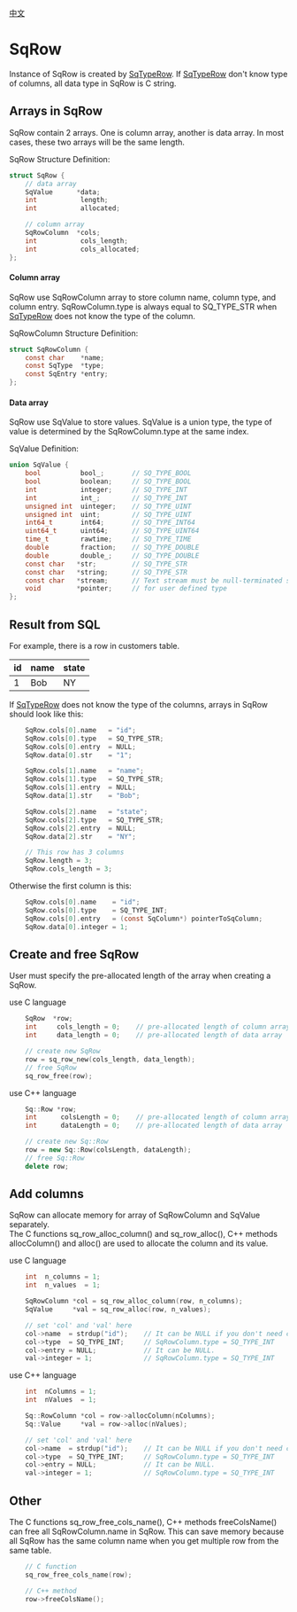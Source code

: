 [中文](SqRow.cn.md)

# SqRow

Instance of SqRow is created by [SqTypeRow](SqTypeRow.md). If [SqTypeRow](SqTypeRow.md) don't know type of columns, all data type in SqRow is C string.

## Arrays in SqRow

SqRow contain 2 arrays. One is column array, another is data array.
In most cases, these two arrays will be the same length.  
  
SqRow Structure Definition:

```c
struct SqRow {
	// data array
	SqValue      *data;
	int           length;
	int           allocated;

	// column array
	SqRowColumn  *cols;
	int           cols_length;
	int           cols_allocated;
};
```

#### Column array

SqRow use SqRowColumn array to store column name, column type, and column entry.
SqRowColumn.type is always equal to SQ_TYPE_STR when [SqTypeRow](SqTypeRow.md) does not know the type of the column.  
  
SqRowColumn Structure Definition:

```c
struct SqRowColumn {
	const char    *name;
	const SqType  *type;
	const SqEntry *entry;
};
```

#### Data array

SqRow use SqValue to store values. SqValue is a union type, the type of value is determined by the SqRowColumn.type at the same index.  
  
SqValue Definition:

```c
union SqValue {
	bool          bool_;       // SQ_TYPE_BOOL
	bool          boolean;     // SQ_TYPE_BOOL
	int           integer;     // SQ_TYPE_INT
	int           int_;        // SQ_TYPE_INT
	unsigned int  uinteger;    // SQ_TYPE_UINT
	unsigned int  uint;        // SQ_TYPE_UINT
	int64_t       int64;       // SQ_TYPE_INT64
	uint64_t      uint64;      // SQ_TYPE_UINT64
	time_t        rawtime;     // SQ_TYPE_TIME
	double        fraction;    // SQ_TYPE_DOUBLE
	double        double_;     // SQ_TYPE_DOUBLE
	const char   *str;         // SQ_TYPE_STR
	const char   *string;      // SQ_TYPE_STR
	const char   *stream;      // Text stream must be null-terminated string
	void         *pointer;     // for user defined type
};
```

## Result from SQL

For example, there is a row in customers table.

|  id | name | state |
| --- | ---- | ----- |
|  1  | Bob  |  NY   |

If [SqTypeRow](SqTypeRow.md) does not know the type of the columns, arrays in SqRow should look like this:

```c
	SqRow.cols[0].name   = "id";
	SqRow.cols[0].type   = SQ_TYPE_STR;
	SqRow.cols[0].entry  = NULL;
	SqRow.data[0].str    = "1";

	SqRow.cols[1].name   = "name";
	SqRow.cols[1].type   = SQ_TYPE_STR;
	SqRow.cols[1].entry  = NULL;
	SqRow.data[1].str    = "Bob";

	SqRow.cols[2].name   = "state";
	SqRow.cols[2].type   = SQ_TYPE_STR;
	SqRow.cols[2].entry  = NULL;
	SqRow.data[2].str    = "NY";

	// This row has 3 columns
	SqRow.length = 3;
	SqRow.cols_length = 3;
```

Otherwise the first column is this:

```c
	SqRow.cols[0].name    = "id";
	SqRow.cols[0].type    = SQ_TYPE_INT;
	SqRow.cols[0].entry   = (const SqColumn*) pointerToSqColumn;
	SqRow.data[0].integer = 1;
```

## Create and free SqRow

User must specify the pre-allocated length of the array when creating a SqRow.  
  
use C language

```c
	SqRow  *row;
	int     cols_length = 0;    // pre-allocated length of column array
	int     data_length = 0;    // pre-allocated length of data array

	// create new SqRow
	row = sq_row_new(cols_length, data_length);
	// free SqRow
	sq_row_free(row);
```

use C++ language

```c++
	Sq::Row *row;
	int      colsLength = 0;    // pre-allocated length of column array
	int      dataLength = 0;    // pre-allocated length of data array

	// create new Sq::Row
	row = new Sq::Row(colsLength, dataLength);
	// free Sq::Row
	delete row;
```

## Add columns

SqRow can allocate memory for array of SqRowColumn and SqValue separately.  
The C functions sq_row_alloc_column() and sq_row_alloc(), C++ methods allocColumn() and alloc() are used to allocate the column and its value.  
  
use C language

```c
	int  n_columns = 1;
	int  n_values  = 1;

	SqRowColumn *col = sq_row_alloc_column(row, n_columns);
	SqValue     *val = sq_row_alloc(row, n_values);

	// set 'col' and 'val' here
	col->name  = strdup("id");    // It can be NULL if you don't need column name.
	col->type  = SQ_TYPE_INT;     // SqRowColumn.type = SQ_TYPE_INT
	col->entry = NULL;            // It can be NULL.
	val->integer = 1;             // SqRowColumn.type = SQ_TYPE_INT
```

use C++ language

```c++
	int  nColumns = 1;
	int  nValues  = 1;

	Sq::RowColumn *col = row->allocColumn(nColumns);
	Sq::Value     *val = row->alloc(nValues);

	// set 'col' and 'val' here
	col->name  = strdup("id");    // It can be NULL if you don't need column name.
	col->type  = SQ_TYPE_INT;     // SqRowColumn.type = SQ_TYPE_INT
	col->entry = NULL;            // It can be NULL.
	val->integer = 1;             // SqRowColumn.type = SQ_TYPE_INT
```

## Other

The C functions sq_row_free_cols_name(), C++ methods freeColsName() can free all SqRowColumn.name in SqRow. This can save memory because all SqRow has the same column name when you get multiple row from the same table.

```c++
	// C function
	sq_row_free_cols_name(row);

	// C++ method
	row->freeColsName();
```
